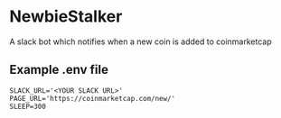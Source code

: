 # NewbieStalker
A slack bot which notifies when a new coin is added to coinmarketcap

## Example .env file
```
SLACK_URL='<YOUR SLACK URL>'
PAGE_URL='https://coinmarketcap.com/new/'
SLEEP=300
```

